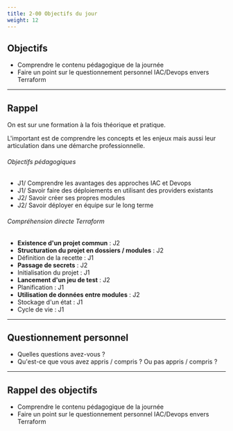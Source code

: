 ```yaml
---
title: 2-00 Objectifs du jour
weight: 12
---
```


## Objectifs 
- Comprendre le contenu pédagogique de la journée
- Faire un point sur le questionnement personnel IAC/Devops envers Terraform


---

## Rappel 

On est sur une formation à la fois théorique et pratique.

L'important est de comprendre les concepts et les enjeux mais aussi leur articulation dans une démarche professionnelle.

###### Objectifs pédagogiques 
* J1/ Comprendre les avantages des approches IAC et Devops 
* J1/ Savoir faire des déploiements en utilisant des providers existants 
* J2/ Savoir créer ses propres modules 
* J2/ Savoir déployer en équipe sur le long terme

###### Compréhension directe Terraform
  * **Existence d'un projet commun** :  J2
  * **Structuration du projet en dossiers / modules** : J2 
  * Définition de la recette : J1
  * **Passage de secrets** : J2 
  * Initialisation du projet : J1 
  * **Lancement d'un jeu de test** : J2 
  * Planification : J1
  * **Utilisation de données entre modules** : J2
  * Stockage d'un état : J1
  * Cycle de vie : J1

--- 

## Questionnement personnel

* Quelles questions avez-vous ? 
* Qu'est-ce que vous avez appris / compris ? Ou pas appris / compris ?


---

## Rappel des objectifs 
- Comprendre le contenu pédagogique de la journée
- Faire un point sur le questionnement personnel IAC/Devops envers Terraform


